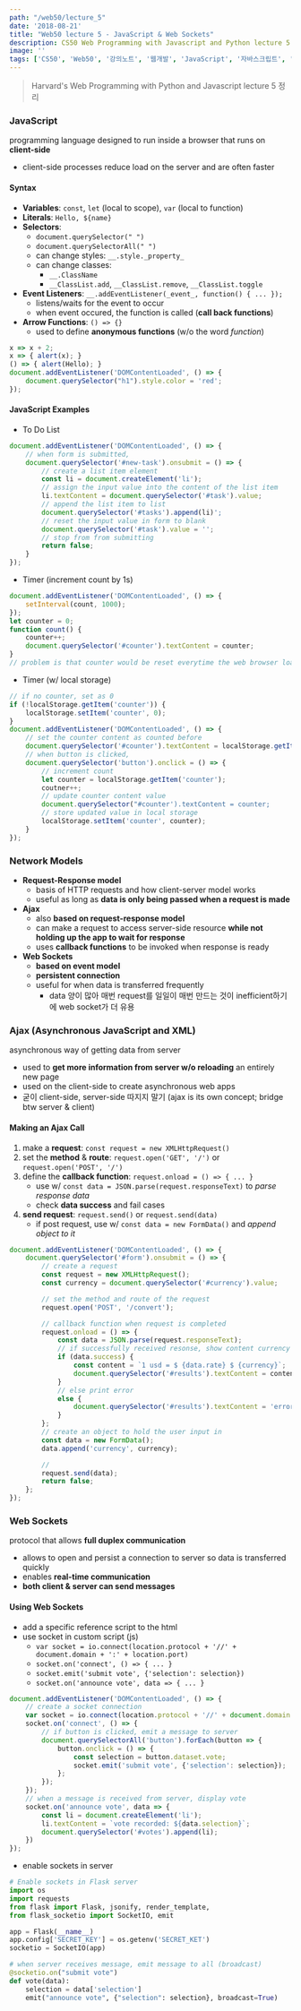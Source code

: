 ```yaml
---
path: "/web50/lecture_5"
date: '2018-08-21'
title: "Web50 lecture 5 - JavaScript & Web Sockets"
description: CS50 Web Programming with Javascript and Python lecture 5 정리
image: ''
tags: ['CS50', 'Web50', '강의노트', '웹개발', 'JavaScript', '자바스크립트', '웹소켓']
---
```

> Harvard's Web Programming with Python and Javascript lecture 5 정리

### JavaScript
programming language designed to run inside a browser that runs on __client-side__
- client-side processes reduce load on the server and are often faster

#### Syntax
- __Variables__: `const`, `let` (local to scope), `var` (local to function)
- __Literals__: ``Hello, ${name}``
- __Selectors__: 
    - `document.querySelector(" ")`
    - `document.querySelectorAll(" ")`
    - can change styles: `__.style._property_`
    - can change classes: 
        - `__.ClassName`
        - `__ClassList.add`, `__ClassList.remove`, `__ClassList.toggle`
- __Event Listeners__: `__.addEventListener(_event_, function() { ... });`
    - listens/waits for the event to occur
    - when event occured, the function is called (__call back functions__)
- __Arrow Functions__: `() => {}`
    - used to define __anonymous functions__ (w/o the word _function_)
```js
x => x + 2;
x => { alert(x); }
() => { alert(Hello); }
document.addEventListener('DOMContentLoaded', () => {
    document.querySelector("h1").style.color = 'red';
});
```

#### JavaScript Examples
- To Do List
```js
document.addEventListener('DOMContentLoaded', () => {
    // when form is submitted, 
    document.querySelector('#new-task').onsubmit = () => {
        // create a list item element
        const li = document.createElement('li');
        // assign the input value into the content of the list item
        li.textContent = document.querySelector('#task').value;
        // append the list item to list
        document.querySelector('#tasks').append(li)';
        // reset the input value in form to blank
        document.querySelector('#task').value = '';
        // stop from from submitting
        return false;
    }
});
```
- Timer (increment count by 1s)
```js
document.addEventListener('DOMContentLoaded', () => {
    setInterval(count, 1000);
});
let counter = 0;
function count() {
    counter++;
    document.querySelector('#counter').textContent = counter;
}
// problem is that counter would be reset everytime the web browser loads
```
- Timer (w/ local storage)
```js
// if no counter, set as 0
if (!localStorage.getItem('counter')) {
    localStorage.setItem('counter', 0);
}
document.addEventListener('DOMContentLoaded', () => {
    // set the counter content as counted before
    document.querySelector('#counter').textContent = localStorage.getItem('counter');
    // when button is clicked,
    document.querySelector('button').onclick = () => {
        // increment count
        let counter = localStorage.getItem('counter');
        coutner++;
        // update counter content value
        document.querySelector("#counter').textContent = counter;
        // store updated value in local storage
        localStorage.setItem('counter', counter);
    }
});
```

### Network Models
- __Request-Response model__
    - basis of HTTP requests and how client-server model works
    - useful as long as __data is only being passed when a request is made__
- __Ajax__
    - also __based on request-response model__
    - can make a request to access server-side resource __while not holding up the app to wait for response__
    - uses __callback functions__ to be invoked when response is ready
- __Web Sockets__
    - __based on event model__
    - __persistent connection__
    - useful for when data is transferred frequently
        - data 양이 많아 매번 request를 일일이 매번 만드는 것이 inefficient하기에 web socket가 더 유용

### Ajax (Asynchronous JavaScript and XML)
asynchronous way of getting data from server
- used to __get more information from server w/o reloading__ an entirely new page
- used on the client-side to create asynchronous web apps
- 굳이 client-side, server-side 따지지 말기 (ajax is its own concept; bridge btw server & client)

#### Making an Ajax Call
1. make a __request__: `const request = new XMLHttpRequest()`
2. set the __method__ & __route__: `request.open('GET', '/')` or `request.open('POST', '/')`
3. define the __callback function__: `request.onload = () => { ... }`
    - use w/ `const data = JSON.parse(request.responseText)` to _parse response data_
    - check __data success__ and fail cases
4. __send request__: `request.send()` or `request.send(data)`
    - if post request, use w/ `const data = new FormData()` and _append object to it_
```js
document.addEventListener('DOMContentLoaded', () => {
    document.querySelector('#form').onsubmit = () => {
        // create a request
        const request = new XMLHttpRequest();
        const currency = document.querySelector('#currency').value;

        // set the method and route of the request
        request.open('POST', '/convert');

        // callback function when request is completed
        request.onload = () => {
            const data = JSON.parse(request.responseText);
            // if successfully received resonse, show content currency
            if (data.success) {
                const content = `1 usd = $ {data.rate} $ {currency}`;
                document.querySelector('#results').textContent = content;
            }
            // else print error
            else {
                document.querySelector('#results').textContent = 'error';
            }
        };
        // create an object to hold the user input in
        const data = new FormData();
        data.append('currency', currency);

        // 
        request.send(data);
        return false;
    };
});
```

### Web Sockets
protocol that allows __full duplex communication__
- allows to open and persist a connection to server so data is transferred quickly
- enables __real-time communication__
- __both client & server can send messages__

#### Using Web Sockets
- add a specific reference script to the html
- use socket in custom script (js)
    - `var socket = io.connect(location.protocol + '//' + document.domain + ':' + location.port)`
    - `socket.on('connect', () => { ... }`
    - `socket.emit('submit vote', {'selection': selection})`
    - `socket.on('announce vote', data => { ... }`
```js
document.addEventListener('DOMContentLoaded', () => {
    // create a socket connection
    var socket = io.connect(location.protocol + '//' + document.domain + ':' + location.port);
    socket.on('connect', () => {
        // if button is clicked, emit a message to server
        document.querySelectorAll('button').forEach(button => {
            button.onclick = () => {
                const selection = button.dataset.vote;
                socket.emit('submit vote', {'selection': selection});
            };
        });
    });
    // when a message is received from server, display vote
    socket.on('announce vote', data => {
        const li = document.createElement('li');
        li.textContent = `vote recorded: ${data.selection}`;
        document.querySelector('#votes').append(li);
    })
});
```
- enable sockets in server
```python
# Enable sockets in Flask server
import os
import requests
from flask import Flask, jsonify, render_template, 
from flask_socketio import SocketIO, emit

app = Flask(__name__)
app.config['SECRET_KEY'] = os.getenv('SECRET_KET')
socketio = SocketIO(app)

# when server receives message, emit message to all (broadcast)
@socketio.on("submit vote")
def vote(data):
    selection = data['selection']
    emit("announce vote", {"selection": selection}, broadcast=True)
```